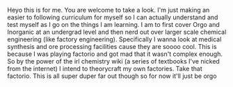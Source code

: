 Heyo this is for me. You are welcome to take a look. I'm just making an easier to following curriculum for myself so I can actually understand and test myself as I go on the things I am learning. I am to first cover Orgo and Inorganic at an undergrad level and then nerd out over larger scale chemical engineering (like factory engineering). Specifically I wanna look at medical synthesis and ore processing facilities cause they are soooo cool. This is because I was playing factorio and got mad that it wasn't complex enough. So by the power of the irl chemistry wiki (a series of textbooks I've nicked from the internet) I intend to theorycraft my own factories. Take that factorio. This is all super duper far out though so for now it'll just be orgo
